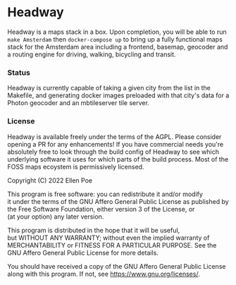 # Headway

Headway is a maps stack in a box. Upon completion, you will be able to run `make Amsterdam` then `docker-compose up` to bring up a fully functional maps stack for the Amsterdam area including a frontend, basemap, geocoder and a routing engine for driving, walking, bicycling and transit.

### Status

Headway is currently capable of taking a given city from the list in the Makefile, and generating docker images preloaded with that city's data for a Photon geocoder and an mbtileserver tile server.

### License

Headway is available freely under the terms of the AGPL. Please consider opening a PR for any enhancements! If you have commercial needs you're absolutely free to look through the build config of Headway to see which underlying software it uses for which parts of the build process. Most of the FOSS maps ecoystem is permissively licensed.

Copyright (C) 2022 Ellen Poe

This program is free software: you can redistribute it and/or modify \
it under the terms of the GNU Affero General Public License as published by \
the Free Software Foundation, either version 3 of the License, or \
(at your option) any later version.

This program is distributed in the hope that it will be useful, \
but WITHOUT ANY WARRANTY; without even the implied warranty of \
MERCHANTABILITY or FITNESS FOR A PARTICULAR PURPOSE.  See the \
GNU Affero General Public License for more details.

You should have received a copy of the GNU Affero General Public License \
along with this program.  If not, see <https://www.gnu.org/licenses/>.
